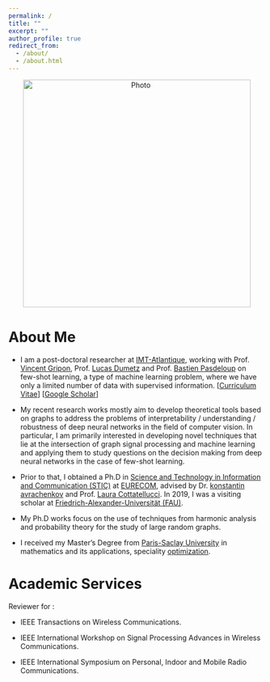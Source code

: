```yaml
---
permalink: /
title: ""
excerpt: ""
author_profile: true
redirect_from: 
  - /about/
  - /about.html
---
```


<p align="center">
  <img src="https://mouniahamidouche.github.io/files/mounia1.jpg?raw=true" alt="Photo" style="width: 450px;"/> 
</p>

# About Me 
* I am a post-doctoral researcher at [IMT-Atlantique](https://www.imt-atlantique.fr/fr), working with Prof. [Vincent Gripon](http://www.vincent-gripon.com), Prof. [Lucas Dumetz](https://www.imt-atlantique.fr/en/person/lucas-drumetz) and Prof. [Bastien Pasdeloup](https://scholar.google.fr/citations?user=dKOgoG4AAAAJ&hl=en) on few-shot learning, a type of machine learning problem, where we have only a limited number of data with supervised information. [[Curriculum Vitae](http://mouniahamidouche.github.io/files/mounia_cv.pdf)] [[Google Scholar](https://scholar.google.com/citations?user=mMEdVfoAAAAJ&hl=en)]

* My recent research works mostly aim to develop theoretical tools based on graphs to address the problems of interpretability / understanding / robustness of deep neural networks in the field of computer vision. In particular, I am primarily interested in developing novel techniques that lie at the intersection of graph signal processing and machine learning and applying them to study questions on the decision making from deep neural networks in the case of few-shot learning.

 * Prior to that, I obtained a Ph.D in [Science and Technology in Information and Communication (STIC)](http://edstic.i3s.unice.fr/en/node/68) at [EURECOM](http://www.eurecom.fr/fr), advised by Dr. [konstantin avrachenkov](https://www-sop.inria.fr/members/Konstantin.Avratchenkov/me.html) and Prof. [Laura Cottatellucci](http://www.eurecom.fr/fr/people/cottatellucci-laura). In 2019, I was a visiting scholar at [Friedrich-Alexander-Universität (FAU)](https://www.fau.eu).
 

* My Ph.D works focus on the use of techniques from harmonic analysis and probability theory for the study of large random graphs. 


* I received my Master’s Degree from [Paris-Saclay University](https://www.universite-paris-saclay.fr) in mathematics and its applications, speciality [optimization](https://www.universite-paris-saclay.fr/en/formation/master/mathematics-and-applications/m2-optimization). 

# Academic Services

 Reviewer for :
* IEEE Transactions on Wireless Communications.

* IEEE International Workshop on Signal Processing Advances in Wireless Communications.

* IEEE International Symposium on Personal, Indoor and Mobile Radio Communications.










